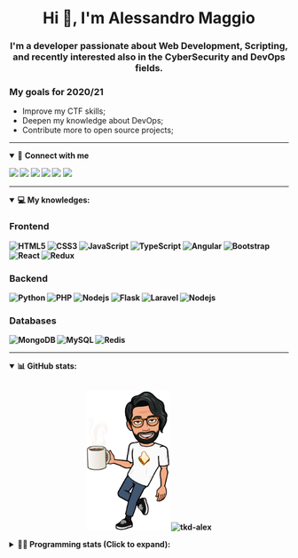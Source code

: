 <h1 align="center">Hi 👋, I'm Alessandro Maggio</h1>
<h3 align="center">I'm a developer passionate about Web Development, Scripting, and recently interested also in the CyberSecurity and DevOps fields.</h3>

### My goals for 2020/21
- Improve my CTF skills;
- Deepen my knowledge about DevOps;
- Contribute more to open source projects;

____

<details open>
<summary>🤝 <b>Connect with me<b></summary>

<p align = "center">

[<img src="https://img.shields.io/badge/twitter-1DA1F2.svg?&style=for-the-badge&logo=twitter&logoColor=white" />](https://twitter.com/TkdAxel)
[<img src ="https://img.shields.io/badge/portfolio-web-%23.svg?&style=for-the-badge&logo=&logoColor=white%22">](https://alessandromaggio.it/)
[<img src ="https://img.shields.io/badge/Telegram-1ca0f1.svg?&style=for-the-badge&logo=Telegram&logoColor=white%22&link=https://t.me/TkdAlex">](https://t.me/TkdAlex/)
[<img src="https://img.shields.io/badge/gmail-c14438.svg?&style=for-the-badge&logo=Gmail&logoColor=white&link=mailto:alex.tkd.alex@gmail.com"/>](mailto:alex.tkd.alex@gmail.com)
[<img src="https://img.shields.io/badge/linkedin-0077B5.svg?&style=for-the-badge&logo=linkedin&logoColor=white" />](https://www.linkedin.com/in/aalessandromaggio/)
[<img src = "https://img.shields.io/badge/instagram-E4405F.svg?&style=for-the-badge&logo=instagram&logoColor=white">](https://www.instagram.com/tkd_alex/)
<!--- [![Visits Badge](https://badges.pufler.dev/visits/tkd-alex/tkd-alex?style=for-the-badge&color=blue)](https://github.com/tkd-alex/tkd-alex) -->

</p>

</details>

---

<details open>
<summary>💻 <b>My knowledges</b>: </summary>

### Frontend
![HTML5](https://img.shields.io/badge/-HTML5-E34F26.svg?style=for-the-badge&logo=html5&logoColor=ffffff)
![CSS3](https://img.shields.io/badge/-CSS3-1572B6.svg?style=for-the-badge&logo=css3)
![JavaScript](https://img.shields.io/badge/-JavaScript-282C34?style=for-the-badge&logo=javascript)
![TypeScript](https://img.shields.io/badge/-TypeScript-007ACC?style=for-the-badge&logo=typescript)
![Angular](https://img.shields.io/badge/-Angular-DD0031?style=for-the-badge&logo=angular)
![Bootstrap](https://img.shields.io/badge/-Bootstrap-563D7C.svg?style=for-the-badge&logo=bootstrap)
![React](https://img.shields.io/badge/-React-282C34.svg?style=for-the-badge&logo=react&logoColor=ffffff)
![Redux](https://img.shields.io/badge/-Redux-764ABC.svg?style=for-the-badge&logo=redux)

### Backend
![Python](https://img.shields.io/badge/-Python-3776AB.svg?style=for-the-badge&logo=Python&logoColor=ffffff)
![PHP](https://img.shields.io/badge/-PHP-777BB4.svg?style=for-the-badge&logo=PHP&logoColor=ffffff)
![Nodejs](https://img.shields.io/badge/-Bash-4EAA25.svg?style=for-the-badge&logo=gnu-bash&logoColor=ffffff)
![Flask](https://img.shields.io/badge/-Flask-282C34.svg?style=for-the-badge&logo=flask)
![Laravel](https://img.shields.io/badge/-Laravel-FF2D20.svg?style=for-the-badge&logo=laravel&logoColor=ffffff)
![Nodejs](https://img.shields.io/badge/-Nodejs-339933.svg?style=for-the-badge&logo=Node.js&logoColor=ffffff)

### Databases
![MongoDB](https://img.shields.io/badge/-MongoDB-47A248?style=for-the-badge&logo=mongodb&logoColor=ffffff)
![MySQL](https://img.shields.io/badge/-MySQL-4479A1?style=for-the-badge&logo=mysql&logoColor=ffffff)
![Redis](https://img.shields.io/badge/-Redis-DC382D?style=for-the-badge&logo=Redis&logoColor=ffffff)

</details>

---

<details open>
 <summary>📊 <b>GitHub stats</b>: </summary>

<br>

<p align = "center">
    <img src="https://raw.githubusercontent.com/Tkd-Alex/tkd-alex/master/images/321517cd-ff68-41a7-b0d1-e765680568a7-8b6448d9-c944-4146-b633-adbdd25cb471-v1.png" height="250" />
    <img src="https://github-readme-stats.vercel.app/api?username=tkd-alex&show_icons=true&count_private=true&hide_border=true&line_height=25" alt="tkd-alex">
</p>

</design>

<details>
 <summary>👨‍💻 <b>Programming stats (Click to expand)</b>: </summary>
 
<!--START_SECTION:waka-->
**I'm an Early 🐤** 

```text
🌞 Morning    328 commits    █████░░░░░░░░░░░░░░░░░░░░   21.74% 
🌆 Daytime    608 commits    ██████████░░░░░░░░░░░░░░░   40.29% 
🌃 Evening    537 commits    █████████░░░░░░░░░░░░░░░░   35.59% 
🌙 Night      36 commits     ░░░░░░░░░░░░░░░░░░░░░░░░░   2.39%

```
📅 **I'm Most Productive on Wednesday** 

```text
Monday       237 commits    ████░░░░░░░░░░░░░░░░░░░░░   15.71% 
Tuesday      246 commits    ████░░░░░░░░░░░░░░░░░░░░░   16.3% 
Wednesday    286 commits    ████░░░░░░░░░░░░░░░░░░░░░   18.95% 
Thursday     236 commits    ████░░░░░░░░░░░░░░░░░░░░░   15.64% 
Friday       257 commits    ████░░░░░░░░░░░░░░░░░░░░░   17.03% 
Saturday     119 commits    ██░░░░░░░░░░░░░░░░░░░░░░░   7.89% 
Sunday       128 commits    ██░░░░░░░░░░░░░░░░░░░░░░░   8.48%

```


📊 **This Week I Spent My Time On** 

```text
⌚︎ Time Zone: Europe/Rome

💬 Programming Languages: 
Python                   14 hrs 50 mins      █████████████░░░░░░░░░░░░   53.75% 
JavaScript               5 hrs 40 mins       █████░░░░░░░░░░░░░░░░░░░░   20.58% 
HTML                     2 hrs 30 mins       ██░░░░░░░░░░░░░░░░░░░░░░░   9.1% 
PHP                      1 hr 11 mins        █░░░░░░░░░░░░░░░░░░░░░░░░   4.31% 
TypeScript               58 mins             █░░░░░░░░░░░░░░░░░░░░░░░░   3.53%

🔥 Editors: 
VS Code                  23 hrs 33 mins      █████████████████████░░░░   85.34% 
Sublime Text             4 hrs 2 mins        ███░░░░░░░░░░░░░░░░░░░░░░   14.66%

🐱‍💻 Projects: 
OnlyFans-Automation      9 hrs 8 mins        ████████░░░░░░░░░░░░░░░░░   33.15% 
myStore                  7 hrs 34 mins       ██████░░░░░░░░░░░░░░░░░░░   27.42% 
PandaScripts-Chrome-Exten4 hrs 21 mins       ████░░░░░░░░░░░░░░░░░░░░░   15.77% 
secret-project-ytm       2 hrs 59 mins       ██░░░░░░░░░░░░░░░░░░░░░░░   10.84% 
Unknown Project          2 hrs 18 mins       ██░░░░░░░░░░░░░░░░░░░░░░░   8.37%

💻 Operating System: 
Linux                    27 hrs 36 mins      █████████████████████████   100.0%

```

**I Mostly Code in Python** 

```text
Python                   31 repos            ██████████░░░░░░░░░░░░░░░   41.33% 
JavaScript               12 repos            ████░░░░░░░░░░░░░░░░░░░░░   16.0% 
CSS                      6 repos             ██░░░░░░░░░░░░░░░░░░░░░░░   8.0% 
PHP                      5 repos             █░░░░░░░░░░░░░░░░░░░░░░░░   6.67% 
HTML                     5 repos             █░░░░░░░░░░░░░░░░░░░░░░░░   6.67%

```



 Last Updated on 07/10/2021
<!--END_SECTION:waka-->

</details>
